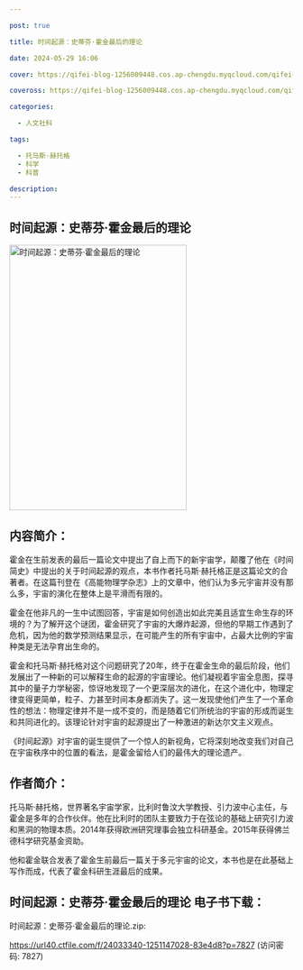 ```yaml
---

post: true

title: 时间起源：史蒂芬·霍金最后的理论

date: 2024-05-29 16:06

cover: https://qifei-blog-1256009448.cos.ap-chengdu.myqcloud.com/qifei-blog/6571bb8ac458853aefe98f67.jpg

coveross: https://qifei-blog-1256009448.cos.ap-chengdu.myqcloud.com/qifei-blog/6571bb8ac458853aefe98f67.jpg

categories:

  - 人文社科

tags:

  - 托马斯·赫托格
  - 科学
  - 科普

description:
---
```


## 时间起源：史蒂芬·霍金最后的理论
<img alt="时间起源：史蒂芬·霍金最后的理论 " class="aligncenter loaded" data-was-processed="true" decoding="async" fetchpriority="high" height="471" src="https://qifei-blog-1256009448.cos.ap-chengdu.myqcloud.com/qifei-blog/6571bb8ac458853aefe98f67.jpg " style="cursor: zoom-in;" width="314"/>

## 内容简介：

霍金在生前发表的最后一篇论文中提出了自上而下的新宇宙学，颠覆了他在《时间简史》中提出的关于时间起源的观点，本书作者托马斯·赫托格正是这篇论文的合著者。在这篇刊登在《高能物理学杂志》上的文章中，他们认为多元宇宙并没有那么多，宇宙的演化在整体上是平滑而有限的。

霍金在他非凡的一生中试图回答，宇宙是如何创造出如此完美且适宜生命生存的环境的？为了解开这个谜团，霍金研究了宇宙的大爆炸起源，但他的早期工作遇到了危机，因为他的数学预测结果显示，在可能产生的所有宇宙中，占最大比例的宇宙种类是无法孕育出生命的。

霍金和托马斯·赫托格对这个问题研究了20年，终于在霍金生命的最后阶段，他们发展出了一种新的可以解释生命的起源的宇宙理论。他们凝视着宇宙全息图，探寻其中的量子力学秘密，惊讶地发现了一个更深层次的进化，在这个进化中，物理定律变得更简单，粒子、力甚至时间本身都消失了。这一发现使他们产生了一个革命性的想法：物理定律并不是一成不变的，而是随着它们所统治的宇宙的形成而诞生和共同进化的。该理论针对宇宙的起源提出了一种激进的新达尔文主义观点。

《时间起源》对宇宙的诞生提供了一个惊人的新视角，它将深刻地改变我们对自己在宇宙秩序中的位置的看法，是霍金留给人们的最伟大的理论遗产。

## 作者简介：

托马斯·赫托格，世界著名宇宙学家，比利时鲁汶大学教授、引力波中心主任，与霍金是多年的合作伙伴。他在比利时的团队主要致力于在弦论的基础上研究引力波和黑洞的物理本质。2014年获得欧洲研究理事会独立科研基金。2015年获得佛兰德科学研究基金资助。

他和霍金联合发表了霍金生前最后一篇关于多元宇宙的论文，本书也是在此基础上写作而成，代表了霍金科研生涯最后的成果。

## 时间起源：史蒂芬·霍金最后的理论 电子书下载：

时间起源：史蒂芬·霍金最后的理论.zip: 

https://url40.ctfile.com/f/24033340-1251147028-83e4d8?p=7827 (访问密码: 7827)
